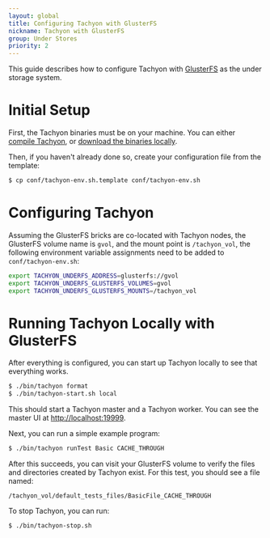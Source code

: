 ```yaml
---
layout: global
title: Configuring Tachyon with GlusterFS
nickname: Tachyon with GlusterFS
group: Under Stores
priority: 2
---
```


This guide describes how to configure Tachyon with [GlusterFS](http://www.gluster.org/) as the under
storage system.

# Initial Setup

First, the Tachyon binaries must be on your machine. You can either
[compile Tachyon](Building-Tachyon-Master-Branch.html), or
[download the binaries locally](Running-Tachyon-Locally.html).

Then, if you haven't already done so, create your configuration file from the template:

```bash
$ cp conf/tachyon-env.sh.template conf/tachyon-env.sh
```

# Configuring Tachyon

Assuming the GlusterFS bricks are co-located with Tachyon nodes, the GlusterFS volume name is `gvol`,
and the mount point is `/tachyon_vol`, the following environment variable assignments need to be added to
`conf/tachyon-env.sh`:

```bash
export TACHYON_UNDERFS_ADDRESS=glusterfs://gvol
export TACHYON_UNDERFS_GLUSTERFS_VOLUMES=gvol
export TACHYON_UNDERFS_GLUSTERFS_MOUNTS=/tachyon_vol
```

# Running Tachyon Locally with GlusterFS

After everything is configured, you can start up Tachyon locally to see that everything works.

```bash
$ ./bin/tachyon format
$ ./bin/tachyon-start.sh local
```

This should start a Tachyon master and a Tachyon worker. You can see the master UI at
[http://localhost:19999](http://localhost:19999).

Next, you can run a simple example program:

```bash
$ ./bin/tachyon runTest Basic CACHE_THROUGH
```

After this succeeds, you can visit your GlusterFS volume to verify the files and directories created
by Tachyon exist. For this test, you should see a file named:

    /tachyon_vol/default_tests_files/BasicFile_CACHE_THROUGH

To stop Tachyon, you can run:

```bash
$ ./bin/tachyon-stop.sh
```
